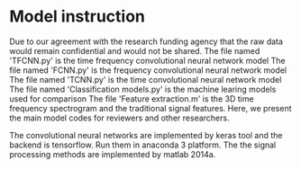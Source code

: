 # Model instruction
Due to our agreement with the research funding agency that the raw data would remain confidential and would not be shared. 
The file named 'TFCNN.py' is the time frequency convolutional neural network model
The file named 'FCNN.py' is the frequency convolutional neural network model
The file named 'TCNN.py' is the time convolutional neural network model
The file named 'Classification models.py' is the machine learing models used for comparison
The file 'Feature extraction.m' is the 3D time frequency spectrogram and the traditional signal features. 
Here, we present the main model codes for reviewers and other researchers.

The convolutional neural networks are implemented by keras tool and the backend is tensorflow. Run them in anaconda 3 platform.
The the signal processing methods are implemented by matlab 2014a. 
